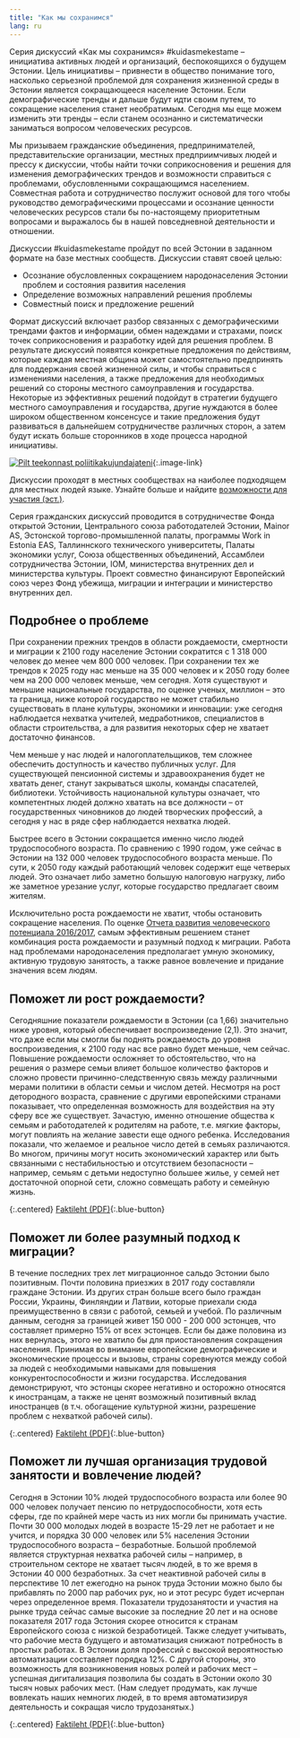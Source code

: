 ```yaml
---
title: "Как мы сохранимся"
lang: ru
---
```

Серия дискуссий «Как мы сохранимся» #kuidasmekestame – инициатива активных людей и организаций, беспокоящихся о будущем Эстонии. Цель инициативы – привнести в общество понимание того, насколько серьезной проблемой для сохранения жизненной среды в Эстонии является сокращающееся население Эстонии. Если демографические тренды и дальше будут идти своим путем, то сокращение населения станет необратимым. Сегодня мы еще можем изменить эти тренды – если станем осознанно и систематически заниматься вопросом человеческих ресурсов.

Мы призываем гражданские объединения, предпринимателей, представительские организации, местных предприимчивых людей и прессу к дискуссии, чтобы найти точки соприкосновения и решения для изменения демографических трендов и возможности справиться с проблемами, обусловленными сокращающимся населением. Совместная работа и сотрудничество послужит основой для того чтобы руководство демографическими процессами и осознание ценности человеческих ресурсов стали бы по-настоящему приоритетным вопросами и выражалось бы в нашей повседневной деятельности и отношении. 

Дискуссии #kuidasmekestame пройдут по всей Эстонии в заданном формате на базе местных сообществ. Дискуссии ставят своей целью:

- Осознание обусловленных сокращением народонаселения Эстонии проблем и состояния развития населения 
- Определение возможных направлений решения проблемы
- Совместный поиск и предложение решений 

Формат дискуссий включает разбор связанных с демографическими трендами фактов и информации, обмен надеждами и страхами, поиск точек соприкосновения и разработку идей для решения проблем. В результате дискуссий появятся конкретные предложения по действиям, которые каждая местная община может самостоятельно предпринять для поддержания своей жизненной силы, и чтобы справиться с изменениями населения, а также предложения для необходимых решений со стороны местного самоуправления и государства. Некоторые из эффективных решений подойдут в стратегии будущего местного самоуправления и государства, другие нуждаются в более широком общественном консенсусе и такие предложения будут развиваться в дальнейшем сотрудничестве различных сторон, а затем будут искать больше сторонников в ходе процесса народной инициативы.

[![Pilt teekonnast poliitikakujundajateni](/assets/teekond-ru.png)](/assets/teekond-ru.png){:.image-link}

Дискуссии проходят в местных сообществах на наиболее подходящем для местных людей языке. Узнайте больше и найдите [возможности для участия (эст.)](/kalender/).

Серия гражданских дискуссий проводится в сотрудничестве Фонда открытой Эстонии, Центрального союза работодателей Эстонии, Mainor AS, Эстонской торгово-промышленной палаты, программы Work in Estonia EAS, Таллиннского технического университеты, Палаты экономики услуг, Союза общественных объединений, Ассамблеи сотрудничества Эстонии, IOM, министерства внутренних дел и министерства культуры. Проект совместно финансируют Европейский союз через Фонд убежища, миграции и интеграции и министерство внутренних дел.

## Подробнее о проблеме

При сохранении прежних трендов в области рождаемости, смертности и миграции к 2100 году население Эстонии сократится с 1 318 000 человек до менее чем 800 000 человек. При сохранении тех же трендов к 2025 году нас меньше на 35 000 человек и к 2050 году более чем на 200 000 человек меньше, чем сегодня. Хотя существуют и меньшие национальные государства, по оценке ученых, миллион – это та граница, ниже которой государство не может стабильно существовать в плане культуры, экономики и инновации: уже сегодня наблюдается нехватка учителей, медработников, специалистов в области строительства, а для развития некоторых сфер не хватает достаточно финансов.

Чем меньше у нас людей и налогоплательщиков, тем сложнее обеспечить доступность и качество публичных услуг. Для существующей пенсионной системы и здравоохранения будет не хватать денег, станут закрываться школы, команды спасателей, библиотеки. Устойчивость национальной культуры означает, что компетентных людей должно хватать на все должности – от государственных чиновников до людей творческих профессий, а сегодня у нас в ряде сфер наблюдается нехватка людей.

Быстрее всего в Эстонии сокращается именно число людей трудоспособного возраста. По сравнению с 1990 годом, уже сейчас в Эстонии на 132 000 человек трудоспособного возраста меньше. По сути, к 2050 году каждый работающий человек содержит еще четверых людей. Это означает либо заметно большую налоговую нагрузку, либо же заметное урезание услуг, которые государство предлагает своим жителям.

Исключительно роста рождаемости не хватит, чтобы остановить сокращение населения. По оценке [Отчета развития человеческого потенциала 2016/2017](https://inimareng.ee/en/estonia-at-the-age-of-migration-ru/), самым эффективным решением станет комбинация роста рождаемости и разумный подход к миграции. Работа над проблемами народонаселения предполагает умную экономику, активную трудовую занятость, а также равное вовлечение и придание значения всем людям.

## Поможет ли рост рождаемости?

Сегодняшние показатели рождаемости в Эстонии (ca 1,66) значительно ниже уровня, который обеспечивает воспроизведение (2,1). Это значит, что даже если мы смогли бы поднять рождаемость до уровня воспроизведения, к 2100 году нас все равно будет меньше, чем сейчас. Повышение рождаемости осложняет то обстоятельство, что на решения о размере семьи влияет большое количество факторов и сложно провести причинно-следственную связь между различными мерами политики в области семьи и числом детей. Несмотря на рост детородного возраста, сравнение с другими европейскими странами показывает, что определенная возможность для воздействия на эту сферу все же существует. Зачастую, именно отношение общества к семьям и работодателей к родителям на работе, т.е. мягкие факторы, могут повлиять на желание завести еще одного ребенка. Исследования показали, что желаемое и реальное число детей в семьях различаются. Во многом, причины могут носить экономический характер или быть связанными с нестабильностью и отсутствием безопасности – например, семьям с детьми недоступно большее жилье, у семей нет достаточной опорной сети, сложно совмещать работу и семейную жизнь.

{:.centered}
[Faktileht (PDF)](/sündimus.pdf){:.blue-button}

## Поможет ли более разумный подход к миграции?

В течение последних трех лет миграционное сальдо Эстонии было позитивным. Почти половина приезжих в 2017 году составляли граждане Эстонии. Из других стран больше всего было граждан России, Украины, Финляндии и Латвии, которые приехали сюда преимущественно в связи с работой, семьей и учебой. По различным данным, сегодня за границей живет 150 000 - 200 000 эстонцев, что составляет примерно 15% от всех эстонцев. Если бы даже половина из них вернулась, этого не хватило бы для приостановления сокращения населения. Принимая во внимание европейские демографические и экономические процессы и вызовы, страны соревнуются между собой за людей с необходимыми навыками для повышения конкурентоспособности и жизни государства. Исследования демонстрируют, что эстонцы скорее негативно и осторожно относятся к иностранцам, а также не ценят возможный позитивный вклад иностранцев (в т.ч. обогащение культурной жизни, разрешение проблем с нехваткой рабочей силы).

{:.centered}
[Faktileht (PDF)](/ränne.pdf){:.blue-button}

## Поможет ли лучшая организация трудовой занятости и вовлечение людей?

 Сегодня в Эстонии 10% людей трудоспособного возраста или более 90 000 человек получает пенсию по нетрудоспособности, хотя есть сферы, где по крайней мере часть из них могли бы принимать участие. Почти 30 000 молодых людей в возрасте 15-29 лет не работает и не учится, и порядка 30 000 человек или 5% населения Эстонии трудоспособного возраста – безработные. Большой проблемой является структурная нехватка рабочей силы – например, в строительном секторе не хватает тысяч людей, в то же время в Эстонии 40 000 безработных. За счет неактивной рабочей силы в перспективе 10 лет ежегодно на рынок труда Эстонии можно было бы прибавлять по 2000 пар рабочих рук, но и этот ресурс будет исчерпан через определенное время. Показатели трудозанятости и участия на рынке труда сейчас самые высокие за последние 20 лет и на основе показателя 2017 года Эстония скорее относится к странам Европейского союза с низкой безработицей. Также следует учитывать, что рабочие места будущего и автоматизация снижают потребность в простых работах. В Эстонии доля профессий с высокой вероятностью автоматизации составляет порядка 12%. С другой стороны, это возможность для возникновения новых ролей и рабочих мест – успешная дигитализация позволила бы создать в Эстонии около 30 тысяч новых рабочих мест.
 (Нам следует продумать, как лучше вовлекать наших немногих людей, в то время автоматизируя деятельность и сокращая число трудозанятых.)

{:.centered}
[Faktileht (PDF)](/tööhõive.pdf){:.blue-button}
